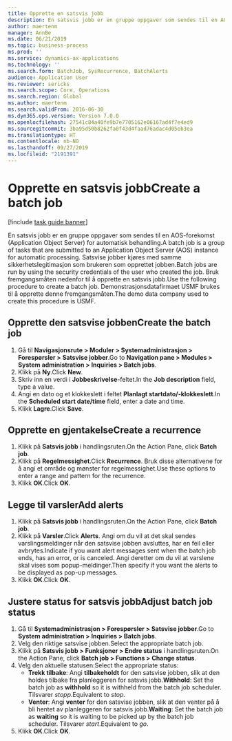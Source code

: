 ```yaml
---
title: Opprette en satsvis jobb
description: En satsvis jobb er en gruppe oppgaver som sendes til en AOS-forekomst (Application Object Server) for automatisk behandling.
author: maertenm
manager: AnnBe
ms.date: 06/21/2019
ms.topic: business-process
ms.prod: ''
ms.service: dynamics-ax-applications
ms.technology: ''
ms.search.form: BatchJob, SysRecurrence, BatchAlerts
audience: Application User
ms.reviewer: sericks
ms.search.scope: Core, Operations
ms.search.region: Global
ms.author: maertenm
ms.search.validFrom: 2016-06-30
ms.dyn365.ops.version: Version 7.0.0
ms.openlocfilehash: 27541c84a40fe9b7e7705162e06167ad4f7e4ed9
ms.sourcegitcommit: 3ba95d50b8262fa0f43d4faad76adac4d05eb3ea
ms.translationtype: HT
ms.contentlocale: nb-NO
ms.lasthandoff: 09/27/2019
ms.locfileid: "2191391"
---
```

# <a name="create-a-batch-job"></a><span data-ttu-id="aec22-103">Opprette en satsvis jobb</span><span class="sxs-lookup"><span data-stu-id="aec22-103">Create a batch job</span></span>

[!include [task guide banner](../../includes/task-guide-banner.md)]

<span data-ttu-id="aec22-104">En satsvis jobb er en gruppe oppgaver som sendes til en AOS-forekomst (Application Object Server) for automatisk behandling.</span><span class="sxs-lookup"><span data-stu-id="aec22-104">A batch job is a group of tasks that are submitted to an Application Object Server (AOS) instance for automatic processing.</span></span> <span data-ttu-id="aec22-105">Satsvise jobber kjøres med samme sikkerhetslegitimasjon som brukeren som opprettet jobben.</span><span class="sxs-lookup"><span data-stu-id="aec22-105">Batch jobs are run by using the security credentials of the user who created the job.</span></span> <span data-ttu-id="aec22-106">Bruk fremgangsmåten nedenfor til å opprette en satsvis jobb.</span><span class="sxs-lookup"><span data-stu-id="aec22-106">Use the following procedure to create a batch job.</span></span> <span data-ttu-id="aec22-107">Demonstrasjonsdatafirmaet USMF brukes til å opprette denne fremgangsmåten.</span><span class="sxs-lookup"><span data-stu-id="aec22-107">The demo data company used to create this procedure is USMF.</span></span>


## <a name="create-the-batch-job"></a><span data-ttu-id="aec22-108">Opprette den satsvise jobben</span><span class="sxs-lookup"><span data-stu-id="aec22-108">Create the batch job</span></span>
1. <span data-ttu-id="aec22-109">Gå til **Navigasjonsrute > Moduler > Systemadministrasjon > Forespørsler > Satsvise jobber**.</span><span class="sxs-lookup"><span data-stu-id="aec22-109">Go to **Navigation pane > Modules > System administration > Inquiries > Batch jobs**.</span></span>
2. <span data-ttu-id="aec22-110">Klikk på **Ny**.</span><span class="sxs-lookup"><span data-stu-id="aec22-110">Click **New**.</span></span>
3. <span data-ttu-id="aec22-111">Skriv inn en verdi i **Jobbeskrivelse**-feltet.</span><span class="sxs-lookup"><span data-stu-id="aec22-111">In the **Job description** field, type a value.</span></span>
4. <span data-ttu-id="aec22-112">Angi en dato og et klokkeslett i feltet **Planlagt startdato/-klokkeslett**.</span><span class="sxs-lookup"><span data-stu-id="aec22-112">In the **Scheduled start date/time** field, enter a date and time.</span></span>
5. <span data-ttu-id="aec22-113">Klikk **Lagre**.</span><span class="sxs-lookup"><span data-stu-id="aec22-113">Click **Save**.</span></span>

## <a name="create-a-recurrence"></a><span data-ttu-id="aec22-114">Opprette en gjentakelse</span><span class="sxs-lookup"><span data-stu-id="aec22-114">Create a recurrence</span></span>
1. <span data-ttu-id="aec22-115">Klikk på **Satsvis jobb** i handlingsruten.</span><span class="sxs-lookup"><span data-stu-id="aec22-115">On the Action Pane, click **Batch job**.</span></span>
2. <span data-ttu-id="aec22-116">Klikk på **Regelmessighet**.</span><span class="sxs-lookup"><span data-stu-id="aec22-116">Click **Recurrence**.</span></span> <span data-ttu-id="aec22-117">Bruk disse alternativene for å angi et område og mønster for regelmessighet.</span><span class="sxs-lookup"><span data-stu-id="aec22-117">Use these options to enter a range and pattern for the recurrence.</span></span>  
3. <span data-ttu-id="aec22-118">Klikk **OK**.</span><span class="sxs-lookup"><span data-stu-id="aec22-118">Click **OK**.</span></span>

## <a name="add-alerts"></a><span data-ttu-id="aec22-119">Legge til varsler</span><span class="sxs-lookup"><span data-stu-id="aec22-119">Add alerts</span></span>
1. <span data-ttu-id="aec22-120">Klikk på **Satsvis jobb** i handlingsruten.</span><span class="sxs-lookup"><span data-stu-id="aec22-120">On the Action Pane, click **Batch job**.</span></span>
2. <span data-ttu-id="aec22-121">Klikk på **Varsler**.</span><span class="sxs-lookup"><span data-stu-id="aec22-121">Click **Alerts**.</span></span> <span data-ttu-id="aec22-122">Angi om du vil at det skal sendes varslingsmeldinger når den satsvise jobben avsluttes, har en feil eller avbrytes.</span><span class="sxs-lookup"><span data-stu-id="aec22-122">Indicate if you want alert messages sent when the batch job ends, has an error, or is canceled.</span></span> <span data-ttu-id="aec22-123">Angi deretter om du vil at varslene skal vises som popup-meldinger.</span><span class="sxs-lookup"><span data-stu-id="aec22-123">Then specify if you want the alerts to be displayed as pop-up messages.</span></span>   
3. <span data-ttu-id="aec22-124">Klikk **OK**.</span><span class="sxs-lookup"><span data-stu-id="aec22-124">Click **OK**.</span></span>

## <a name="adjust-batch-job-status"></a><span data-ttu-id="aec22-125">Justere status for satsvis jobb</span><span class="sxs-lookup"><span data-stu-id="aec22-125">Adjust batch job status</span></span>
1. <span data-ttu-id="aec22-126">Gå til **Systemadministrasjon > Forespørsler > Satsvise jobber**.</span><span class="sxs-lookup"><span data-stu-id="aec22-126">Go to **System administration > Inquiries > Batch jobs**.</span></span>
2. <span data-ttu-id="aec22-127">Velg den riktige satsvise jobben.</span><span class="sxs-lookup"><span data-stu-id="aec22-127">Select the appropriate batch job.</span></span>
3. <span data-ttu-id="aec22-128">Klikk på **Satsvis jobb > Funksjoner > Endre status** i handlingsruten.</span><span class="sxs-lookup"><span data-stu-id="aec22-128">On the Action Pane, click **Batch job > Functions > Change status**.</span></span>
4. <span data-ttu-id="aec22-129">Velg den aktuelle statusen:</span><span class="sxs-lookup"><span data-stu-id="aec22-129">Select the appropriate status:</span></span>
    - <span data-ttu-id="aec22-130">**Trekk tilbake**: Angi **tilbakeholdt** for den satsvise jobben, slik at den holdes tilbake fra planleggeren for satsvis jobb.</span><span class="sxs-lookup"><span data-stu-id="aec22-130">**Withhold**: Set the batch job as **withhold** so it is withheld from the batch job scheduler.</span></span> <span data-ttu-id="aec22-131">Tilsvarer *stopp*.</span><span class="sxs-lookup"><span data-stu-id="aec22-131">Equivalent to *stop*.</span></span>
    - <span data-ttu-id="aec22-132">**Venter**: Angi **venter** for den satsvise jobben, slik at den venter på å bli hentet av planleggeren for satsvis jobb.</span><span class="sxs-lookup"><span data-stu-id="aec22-132">**Waiting**: Set the batch job as **waiting** so it is waiting to be picked up by the batch job scheduler.</span></span> <span data-ttu-id="aec22-133">Tilsvarer *start*.</span><span class="sxs-lookup"><span data-stu-id="aec22-133">Equivalent to *go*.</span></span>
5. <span data-ttu-id="aec22-134">Klikk **OK**.</span><span class="sxs-lookup"><span data-stu-id="aec22-134">Click **OK**.</span></span>
